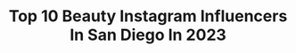 ---
title: Top 10 Beauty Instagram Influencers In San Diego In 2023
description: >-
  Find top beauty Instagram influencers in San Diego in 2023. Most popular hashtags: #sandiego #beauty #makeup.
platform: Instagram
hits: 135
text_top: Analyze the most popular Instagram influencers on inBeat.
text_bottom: inBeat aggregates 135 Instagram influencers like this in San Diego, United States for you to connect with.
profiles:
  - username: "kortneys_life"
    fullname: >-
      Kortney | OOTD
    bio: >-
      please bear with me as i figure out my life. ☓ style + life + beauty ☓ san diego, ca
    location: "United States"
    followers: 43655
    engagement: 124
    commentsToLikes: 0.100668
    id: ck14kxgbnrt2w0i19sj5y2rom
    verified: false
    hashtags: "#cybermonday, #blackfriday"
  - username: "orennicks"
    fullname: >-
      Olivia Rennicks
    bio: >-
      Work Hard | Travel | Succeed | Be Kind | Stay Humble ✨ MA • SD 📍
    location: "United States"
    followers: 2880
    engagement: 1120
    commentsToLikes: 0.050528
    id: ck8t1j8d6vze60j783hxuj4fj
    verified: false
    hashtags: "#goodtimes, #memories, #mexico, #love"
  - username: "madisonmiller"
    fullname: >-
      Madison Miller
    bio: >-
      🌴San Diego Beauty, Mommy, & Lifestyle Vlogger YouTube: Madison Miller (500k+) & Life of Maddy (200k+) Email: madison@slashmgmt.com
    location: "United States"
    followers: 111038
    engagement: 190
    commentsToLikes: 0.105905
    id: ck5znutixp70q0i147n0jtgm5
    verified: false
    hashtags: "#newmakeuplaunches, #toddlersofinstagram, #madisonmiller, #newbeautylaunches"
  - username: "allixreyes"
    fullname: >-
      Allizeth Reyes (Alli)
    bio: >-
      ✨ San Diego Beauty Artist ✂️ Salon Owner - A Squared Studio 🎓 Grad @pmtssd 222 Click link below - BOOK ONLINE 🤍👇🏼
    location: "United States"
    followers: 7787
    engagement: 965
    commentsToLikes: 0.017260
    id: ckap8rqevpkvm0i788yrj3q1r
    verified: false
    hashtags: "#sandiegostylist, #sandiego, #blonde, #bestfriend"
  - username: "organicoracle"
    fullname: >-
      Jeannine - Organic Oracle
    bio: >-
      Clean Beauty + Luxurious Lifestyle San Diego, California USA 👋💌 DM or email for Collab inquiries organicoraclemail@gmail.com
    location: "United States"
    followers: 39419
    engagement: 314
    commentsToLikes: 0.143563
    id: ck6u7nxmtmn300j719ran25gm
    verified: false
    hashtags: ""
  - username: "thisisdavidlee"
    fullname: >-
      David Lee
    bio: >-
      Film, music, photography, dreams, life. Los Angeles ↔ San Diego Texas State U
    location: "United States"
    followers: 22744
    engagement: 323
    commentsToLikes: 0.022424
    id: ck5hdsrlnp6uo0i113e4e1ap1
    verified: false
    hashtags: "#window, #hotel, #sonyalpha, #fitchicks"
  - username: "michmilla"
    fullname: >-
      MICHELLE
    bio: >-
      Content Creator - San Diego Lifestyle | Beauty | Motherhood michannemilla@gmail.com
    location: "United States"
    followers: 9040
    engagement: 299
    commentsToLikes: 0.247523
    id: ck0uet3z3m67h0i19il3o9bt2
    verified: false
    hashtags: "#ad, #settingpowder, #igbeautyblogger, #beautybasics"
  - username: "sassandsun"
    fullname: >-
      STEPH | MOM + STYLE BLOGGER
    bio: >-
      wife + mama + labor & delivery nurse + content creator everyday outfits, neutral style beauty + mom life in San Diego shop my looks+read the latest👇🏼
    location: "United States"
    followers: 25237
    engagement: 54
    commentsToLikes: 0.306824
    id: ck0w13f06hd9e0i19cm0l0rcp
    verified: false
    hashtags: "#falltrends, #howtowearit, #ltkseasonal, #rewardstyleblogger"
  - username: "beautyandthebenchpress"
    fullname: >-
      j e n  l o p e z
    bio: >-
      Hi! Glad you stopped by! 👋🏼 🥑I make healthy recipes 💕lover of beauty products & horror movies 📍 San Diego 👇🏼click here!
    location: "United States"
    followers: 52174
    engagement: 90
    commentsToLikes: 0.039652
    id: ck5zr2eyvvroq0i1429u29lv6
    verified: false
    hashtags: "#makeup, #beautyandthebenchpress, #fivehead, #mondaywhere"
  - username: "biancaalcazar"
    fullname: >-
      BIANCA ALCÁZAR 💫
    bio: >-
      Chief Beauty Innovator @MoxieLash @lashies Makeup Artist 💄 Made in 🇵🇷
    location: "United States"
    followers: 21577
    engagement: 115
    commentsToLikes: 0.180649
    id: ck0u7q2if5get0i19mjj9c6k5
    verified: false
    hashtags: "#sandiego, #lulus, #dresswithstyle, #jevasapoyandojevas"
---